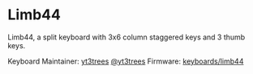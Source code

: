 # Limb44
Limb44, a split keyboard with 3x6 column staggered keys and 3 thumb keys.

Keyboard Maintainer: [yt3trees](https://github.com/yt3trees/)  [@yt3trees](https://twitter.com/yt3trees)
Firmware: [keyboards/limb44](https://github.com/yt3trees/qmk_firmware/tree/master/keyboards/limb44)
